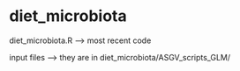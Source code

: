# diet_microbiota

diet_microbiota.R --> most recent code

input files --> they are in diet_microbiota/ASGV_scripts_GLM/
